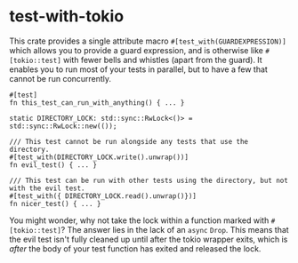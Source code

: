 # test-with-tokio

This crate provides a single attribute macro `#[test_with(GUARDEXPRESSION)]`
which allows you to provide a guard expression, and is otherwise like
`#[tokio::test]` with fewer bells and whistles (apart from the guard).  It
enables you to run most of your tests in parallel, but to have a few that cannot
be run concurrently.
```
#[test]
fn this_test_can_run_with_anything() { ... }

static DIRECTORY_LOCK: std::sync::RwLock<()> = std::sync::RwLock::new(());

/// This test cannot be run alongside any tests that use the directory.
#[test_with(DIRECTORY_LOCK.write().unwrap())]
fn evil_test() { ... }

/// This test can be run with other tests using the directory, but not with the evil test.
#[test_with({ DIRECTORY_LOCK.read().unwrap()})]
fn nicer_test() { ... }
```
You might wonder, why not take the lock within a function marked with
`#[tokio::test]`? The answer lies in the lack of an `async` `Drop`.  This means
that the evil test isn't fully cleaned up until after the tokio wrapper exits,
which is *after* the body of your test function has exited and released the
lock.